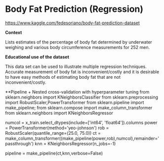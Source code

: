 # Body Fat Prediction (Regression)

https://www.kaggle.com/fedesoriano/body-fat-prediction-dataset


**Context**

Lists estimates of the percentage of body fat determined by underwater
weighing and various body circumference measurements for 252 men.

**Educational use of the dataset**

This data set can be used to illustrate multiple regression techniques. Accurate measurement of body fat is inconvenient/costly and it is desirable to have easy methods of estimating body fat that are not inconvenient/costly.

**Pipeline + Nested cross-validation with hyperparameter tuning
from sklearn.neighbors import KNeighborsClassifier
from sklearn.preprocessing import RobustScaler,PowerTransformer
from sklearn.pipeline import make_pipeline; from sklearn.compose import make_column_transformer
from sklearn.neighbors import KNeighborsRegressor

numcol = x_train.select_dtypes(include=['int64', 'float64']).columns
power = PowerTransformer(method='yeo-johnson')
rob = RobustScaler(quantile_range=(25.0, 75.0))
ct = make_column_transformer((make_pipeline(power,rob),numcol),remainder='passthrough')
knn = KNeighborsRegressor(n_jobs=-1)

pipeline = make_pipeline(ct,knn,verbose=False)
